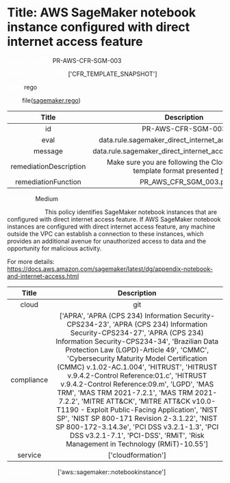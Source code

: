 



# Title: AWS SageMaker notebook instance configured with direct internet access feature


***<font color="white">Master Test Id:</font>*** PR-AWS-CFR-SGM-003

***<font color="white">Master Snapshot Id:</font>*** ['CFR_TEMPLATE_SNAPSHOT']

***<font color="white">type:</font>*** rego

***<font color="white">rule:</font>*** file([sagemaker.rego])  
  
  
  
  

|Title|Description|
| :---: | :---: |
|id|PR-AWS-CFR-SGM-003|
|eval|data.rule.sagemaker_direct_internet_access_enabled|
|message|data.rule.sagemaker_direct_internet_access_enabled_err|
|remediationDescription|Make sure you are following the Cloudformation template format presented <a href='https://docs.aws.amazon.com/AWSCloudFormation/latest/UserGuide/aws-resource-sagemaker-notebookinstance.html' target='_blank'>here</a>|
|remediationFunction|PR_AWS_CFR_SGM_003.py|


***<font color="white">Severity:</font>*** Medium

***<font color="white">Description:</font>*** This policy identifies SageMaker notebook instances that are configured with direct internet access feature. If AWS SageMaker notebook instances are configured with direct internet access feature, any machine outside the VPC can establish a connection to these instances, which provides an additional avenue for unauthorized access to data and the opportunity for malicious activity.

For more details:
https://docs.aws.amazon.com/sagemaker/latest/dg/appendix-notebook-and-internet-access.html  
  
  

|Title|Description|
| :---: | :---: |
|cloud|git|
|compliance|['APRA', 'APRA (CPS 234) Information Security-CPS234-23', 'APRA (CPS 234) Information Security-CPS234-27', 'APRA (CPS 234) Information Security-CPS234-34', 'Brazilian Data Protection Law (LGPD)-Article 49', 'CMMC', 'Cybersecurity Maturity Model Certification (CMMC) v.1.02-AC.1.004', 'HITRUST', 'HITRUST v.9.4.2-Control Reference:01.c', 'HITRUST v.9.4.2-Control Reference:09.m', 'LGPD', 'MAS TRM', 'MAS TRM 2021-7.2.1', 'MAS TRM 2021-7.2.2', 'MITRE ATT&CK', 'MITRE ATT&CK v10.0-T1190 - Exploit Public-Facing Application', 'NIST SP', 'NIST SP 800-171 Revision 2-3.1.22', 'NIST SP 800-172-3.14.3e', 'PCI DSS v3.2.1-1.3', 'PCI DSS v3.2.1-7.1', 'PCI-DSS', 'RMiT', 'Risk Management in Technology (RMiT)-10.55']|
|service|['cloudformation']|


***<font color="white">Resource Types:</font>*** ['aws::sagemaker::notebookinstance']


[sagemaker.rego]: https://github.com/prancer-io/prancer-compliance-test/tree/master/aws/iac/sagemaker.rego
